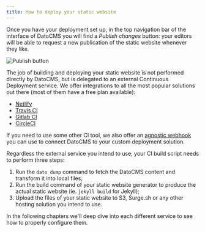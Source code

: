 ```yaml
---
title: How to deploy your static website
---
```


Once you have your deployment set up, in the top navigation bar of the interface of DatoCMS you will find a _Publish changes_ button: your editors will be able to request a new publication of the static website whenever they like.

![Publish button](../images/publish-button.png)

The job of building and deploying your static website is not performed directly by DatoCMS, but is delegated to an external Continuous Deployment service. We offer integrations to all the most popular solutions out there (most of them have a free plan available):

- [Netlify](/docs/deployments/netlify/)
- [Travis CI](/docs/deployments/travis/)
- [Gitlab CI](/docs/deployments/gitlab/)
- [CircleCI](/docs/deployments/circleci/)

If you need to use some other CI tool, we also offer an [agnostic webhook](/docs/deployments/custom-webhook/) you can use to connect DatoCMS to your custom deployment solution.

Regardless the external service you intend to use, your CI build script needs to perform three steps:

1. Run the `dato dump` command to fetch the DatoCMS content and transform it into local files;
1. Run the build command of your static website generator to produce the actual static website (ie. `jekyll build` for Jekyll);
1. Upload the files of your static website to S3, Surge.sh or any other hosting solution you intend to use.

In the following chapters we'll deep dive into each different service to see how to properly configure them.
